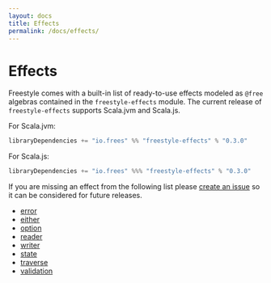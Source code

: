 ```yaml
---
layout: docs
title: Effects
permalink: /docs/effects/
---
```


# Effects

Freestyle comes with a built-in list of ready-to-use effects modeled as `@free` algebras contained in the `freestyle-effects` module. The current release of `freestyle-effects` supports Scala.jvm and Scala.js.

[comment]: # (Start Replace)

For Scala.jvm:

```scala
libraryDependencies += "io.frees" %% "freestyle-effects" % "0.3.0"
```

For Scala.js:

```scala
libraryDependencies += "io.frees" %%% "freestyle-effects" % "0.3.0"
```

[comment]: # (End Replace)

If you are missing an effect from the following list please [create an issue](https://github.com/47deg/freestyle/issues/new)
so it can be considered for future releases.

- [error](./error)
- [either](./either)
- [option](./option)
- [reader](./reader)
- [writer](./writer)
- [state](./state)
- [traverse](./traverse)
- [validation](./validation)